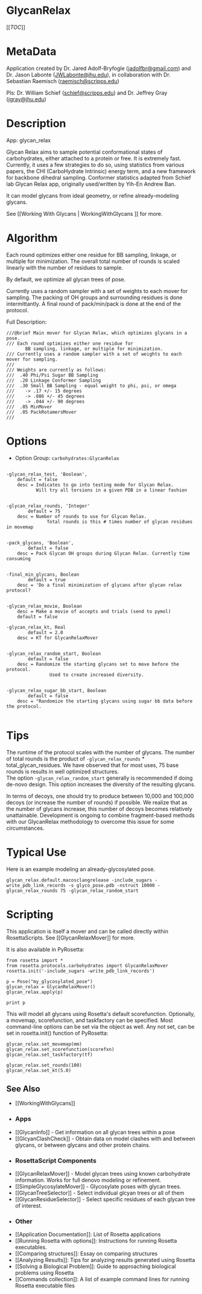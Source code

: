 GlycanRelax
===========

[[_TOC_]]

MetaData
========

Application created by Dr. Jared Adolf-Bryfogle (jadolfbr@gmail.com) and Dr. Jason Labonte (JWLabonte@jhu.edu), in collaboration with Dr. Sebastian Raemisch (raemisch@scripps.edu)

PIs: Dr. William Schief (schief@scripps.edu) and Dr. Jeffrey Gray (jgray@jhu.edu)


Description
===========

App: glycan_relax


Glycan Relax aims to sample potential conformational states of carbohydrates, either attached to a protein or free.  It is extremely fast.  Currently, it uses a few strategies to do so, using statistics from various papers, the CHI (CarboHydrate Intrinsic) energy term, and a new framework for backbone dihedral sampling. Conformer statistics adapted from Schief lab Glycan Relax app, originally used/written by Yih-En Andrew Ban.

It can model glycans from ideal geometry, or refine already-modeling glycans.

See [[Working With Glycans | WorkingWithGlycans ]] for more.

<!--- BEGIN_INTERNAL -->

Algorithm
=======

Each round optimizes either one residue for BB sampling, linkage, or multiple for minimization. The overall total number of rounds is scaled linearly with the number of residues to sample.

By default, we optimize all glycan trees of pose. 

Currently uses a random sampler with a set of weights to each mover for sampling.  The packing of OH groups and surrounding residues is done intermittantly.  A final round of pack/min/pack is done at the end of the protocol. 

Full Description:
```
///@brief Main mover for Glycan Relax, which optimizes glycans in a pose.
/// Each round optimizes either one residue for 
       BB sampling, linkage, or multiple for minimization.
/// Currently uses a random sampler with a set of weights to each mover for sampling.
///
/// Weights are currently as follows:
///  .40 Phi/Psi Sugar BB Sampling
///  .20 Linkage Conformer Sampling
///  .30 Small BB Sampling - equal weight to phi, psi, or omega
///    -> .17 +/- 15 degrees
///    -> .086 +/- 45 degrees
///    -> .044 +/- 90 degrees
///  .05 MinMover
///  .05 PackRotamersMover
///
```

Options
=======

 - Option Group: ```carbohydrates:GlycanRelax```
 
```

-glycan_relax_test, 'Boolean',
    default = false
    desc = Indicates to go into testing mode for Glycan Relax.  
           Will try all torsions in a given PDB in a linear fashion
    

-glycan_relax_rounds, 'Integer'
        default = 75
	desc = Number of rounds to use for Glycan Relax. 
               Total rounds is this # times number of glycan residues in movemap
	

-pack_glycans, 'Boolean',
        default = false
	desc = Pack Glycan OH groups during Glycan Relax. Currently time consuming
	
	
-final_min_glycans, Boolean
        default = true
	desc = 'Do a final minimization of glycans after glycan relax protocol?
	
	
-glycan_relax_movie, Boolean
	desc = Make a movie of accepts and trials (send to pymol)
	default = false

-glycan_relax_kt, Real
        default = 2.0
	desc = KT for GlycanRelaxMover
	

-glycan_relax_random_start, Boolean
        default = false
	desc = Randomize the starting glycans set to move before the protocol.  
                Used to create increased diversity.
	

-glycan_relax_sugar_bb_start, Boolean
        default = false
	desc = "Randomize the starting glycans using sugar bb data before the protocol.
	

```

Tips
====
The runtime of the protocol scales with the number of glycans.  The number of total rounds is the product of ```-glycan_relax_rounds``` * total_glycan_residues.
We have observed that for most uses, 75 base rounds is results in well optimized structures.  
The option ```-glycan_relax_random_start``` generally is recommended if doing de-novo design.  This option increases the diversity of the resulting glycans.

In terms of decoys, one should try to produce between 10,000 and 100,000 decoys (or increase the number of rounds) if possible.  We realize that as the number of glycans increase, this number of decoys becomes
relatively unattainable.  Development is ongoing to combine fragment-based methods with our GlycanRelax methodology to overcome this issue for some circumstances.

Typical Use
===========
Here is an example modeling an already-glycosylated pose.

```
glycan_relax.default.macosclangrelease -include_sugars -write_pdb_link_records -s glyco_pose.pdb -nstruct 10000 -glycan_relax_rounds 75 -glycan_relax_random_start
```

Scripting
=========
This application is itself a mover and can be called directly within RosettaScripts. See [[GlycanRelaxMover]] for more.  

It is also available in PyRosetta:
```
from rosetta import *
from rosetta.protocols.carbohydrates import GlycanRelaxMover
rosetta.init('-include_sugars -write_pdb_link_records')

p = Pose("my_glycosylated_pose")
glycan_relax = GlycanRelaxMover()
glycan_relax.apply(p)

print p
```
This will model all glycans using Rosetta's default scorefunction.  Optionally, a movemap, scorefunction, and taskfactory can be specified.  Most command-line options can be set via the object as well.  Any not set, can be set in rosetta.init() function of PyRosetta:
```
glycan_relax.set_movemap(mm)
glycan_relax.set_scorefunction(scorefxn)
glycan_relax.set_taskfactory(tf)

glycan_relax.set_rounds(100)
glycan_relax.set_kt(5.0)
```

<!--- END_INTERNAL -->

## See Also
* [[WorkingWithGlycans]]

 - ### Apps
* [[GlycanInfo]] - Get information on all glycan trees within a pose
* [[GlcyanClashCheck]] - Obtain data on model clashes with and between glycans, or between glycans and other protein chains.

 - ### RosettaScript Components
* [[GlycanRelaxMover]] - Model glycan trees using known carbohydrate information.  Works for full denovo modeling or refinement.
* [[SimpleGlycosylateMover]] - Glycosylate poses with glycan trees.  
* [[GlycanTreeSelector]] - Select individual glcyan trees or all of them
* [[GlycanResidueSelector]] - Select specific residues of each glycan tree of interest.

 - ### Other
* [[Application Documentation]]: List of Rosetta applications
* [[Running Rosetta with options]]: Instructions for running Rosetta executables.
* [[Comparing structures]]: Essay on comparing structures
* [[Analyzing Results]]: Tips for analyzing results generated using Rosetta
* [[Solving a Biological Problem]]: Guide to approaching biological problems using Rosetta
* [[Commands collection]]: A list of example command lines for running Rosetta executable files